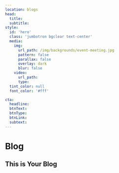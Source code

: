 ```yaml
---
location: blogs
head:
  title:
  subtitle:
style:
  id: 'hero'
  class: 'jumbotron bgclear text-center'
  media:
    img:
      url_path: /img/backgrounds/event-meeting.jpg
      pattern: false
      parallax: false
      overlay: dark
      blur: false
    video:
      url_path:
      type:
  tint_color: null
  font_color: '#fff'

cta:
  headline:
  btnText:
  btnType:
  btnLink:
  subtext:
---
```


# Blog

## This is Your Blog
